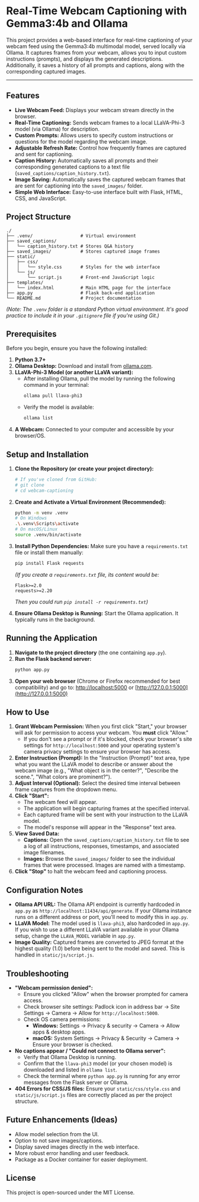 # Real-Time Webcam Captioning with Gemma3:4b and Ollama

This project provides a web-based interface for real-time captioning of your webcam feed using the Gemma3:4b multimodal model, served locally via Ollama. It captures frames from your webcam, allows you to input custom instructions (prompts), and displays the generated descriptions. Additionally, it saves a history of all prompts and captions, along with the corresponding captured images.

---

## Features

* **Live Webcam Feed:** Displays your webcam stream directly in the browser.
* **Real-Time Captioning:** Sends webcam frames to a local LLaVA-Phi-3 model (via Ollama) for description.
* **Custom Prompts:** Allows users to specify custom instructions or questions for the model regarding the webcam image.
* **Adjustable Refresh Rate:** Control how frequently frames are captured and sent for captioning.
* **Caption History:** Automatically saves all prompts and their corresponding generated captions to a text file (`saved_captions/caption_history.txt`).
* **Image Saving:** Automatically saves the captured webcam frames that are sent for captioning into the `saved_images/` folder.
* **Simple Web Interface:** Easy-to-use interface built with Flask, HTML, CSS, and JavaScript.

## Project Structure

```text
./
├── .venv/                  # Virtual environment
├── saved_captions/
│   └── caption_history.txt # Stores Q&A history
├── saved_images/           # Stores captured image frames
├── static/
│   ├── css/
│   │   └── style.css       # Styles for the web interface
│   └── js/
│       └── script.js       # Front-end JavaScript logic
├── templates/
│   └── index.html          # Main HTML page for the interface
├── app.py                  # Flask back-end application
└── README.md               # Project documentation
```


*(Note: The `.venv` folder is a standard Python virtual environment. It's good practice to include it in your `.gitignore` file if you're using Git.)*

## Prerequisites

Before you begin, ensure you have the following installed:

1.  **Python 3.7+**
2.  **Ollama Desktop:** Download and install from [ollama.com](https://ollama.com).
3.  **LLaVA-Phi-3 Model (or another LLaVA variant):**
    * After installing Ollama, pull the model by running the following command in your terminal:
        ```bash
        ollama pull llava-phi3
        ```
    * Verify the model is available:
        ```bash
        ollama list
        ```
4.  **A Webcam:** Connected to your computer and accessible by your browser/OS.

## Setup and Installation

1.  **Clone the Repository (or create your project directory):**
    ```bash
    # If you've cloned from GitHub:
    # git clone
    # cd webcam-captioning
    ```

2.  **Create and Activate a Virtual Environment (Recommended):**
    ```bash
    python -m venv .venv
    # On Windows
    .\.venv\Scripts\activate
    # On macOS/Linux
    source .venv/bin/activate
    ```

3.  **Install Python Dependencies:**
    Make sure you have a `requirements.txt` file or install them manually:
    ```bash
    pip install Flask requests
    ```
    *(If you create a `requirements.txt` file, its content would be:*
    ```
    Flask>=2.0
    requests>=2.20
    ```
    *Then you could run `pip install -r requirements.txt`)*

4.  **Ensure Ollama Desktop is Running:** Start the Ollama application. It typically runs in the background.

## Running the Application

1.  **Navigate to the project directory** (the one containing `app.py`).
2.  **Run the Flask backend server:**
    ```bash
    python app.py
    ```
3.  **Open your web browser** (Chrome or Firefox recommended for best compatibility) and go to:
    [http://localhost:5000](http://localhost:5000) or [http://127.0.0.1:5000](http://127.0.0.1:5000)

## How to Use

1.  **Grant Webcam Permission:** When you first click "Start," your browser will ask for permission to access your webcam. You **must** click "Allow."
    * If you don't see a prompt or if it's blocked, check your browser's site settings for `http://localhost:5000` and your operating system's camera privacy settings to ensure your browser has access.
2.  **Enter Instruction (Prompt):** In the "Instruction (Prompt)" text area, type what you want the LLaVA model to describe or answer about the webcam image (e.g., "What object is in the center?", "Describe the scene.", "What colors are prominent?").
3.  **Adjust Interval (Optional):** Select the desired time interval between frame captures from the dropdown menu.
4.  **Click "Start":**
    * The webcam feed will appear.
    * The application will begin capturing frames at the specified interval.
    * Each captured frame will be sent with your instruction to the LLaVA model.
    * The model's response will appear in the "Response" text area.
5.  **View Saved Data:**
    * **Captions:** Open the `saved_captions/caption_history.txt` file to see a log of all instructions, responses, timestamps, and associated image filenames.
    * **Images:** Browse the `saved_images/` folder to see the individual frames that were processed. Images are named with a timestamp.
6.  **Click "Stop"** to halt the webcam feed and captioning process.

## Configuration Notes

* **Ollama API URL:** The Ollama API endpoint is currently hardcoded in `app.py` as `http://localhost:11434/api/generate`. If your Ollama instance runs on a different address or port, you'll need to modify this in `app.py`.
* **LLaVA Model:** The model used is `llava-phi3`, also hardcoded in `app.py`. If you wish to use a different LLaVA variant available in your Ollama setup, change the `LLAVA_MODEL` variable in `app.py`.
* **Image Quality:** Captured frames are converted to JPEG format at the highest quality (1.0) before being sent to the model and saved. This is handled in `static/js/script.js`.

## Troubleshooting

* **"Webcam permission denied":**
    * Ensure you clicked "Allow" when the browser prompted for camera access.
    * Check browser site settings: Padlock icon in address bar -> Site Settings -> Camera -> Allow for `http://localhost:5000`.
    * Check OS camera permissions:
        * **Windows:** Settings -> Privacy & security -> Camera -> Allow apps & desktop apps.
        * **macOS:** System Settings -> Privacy & Security -> Camera -> Ensure your browser is checked.
* **No captions appear / "Could not connect to Ollama server":**
    * Verify that Ollama Desktop is running.
    * Confirm that the `llava-phi3` model (or your chosen model) is downloaded and listed in `ollama list`.
    * Check the terminal where `python app.py` is running for any error messages from the Flask server or Ollama.
* **404 Errors for CSS/JS files:** Ensure your `static/css/style.css` and `static/js/script.js` files are correctly placed as per the project structure.

## Future Enhancements (Ideas)

* Allow model selection from the UI.
* Option to not save images/captions.
* Display saved images directly in the web interface.
* More robust error handling and user feedback.
* Package as a Docker container for easier deployment.

## License

This project is open-sourced under the MIT License.